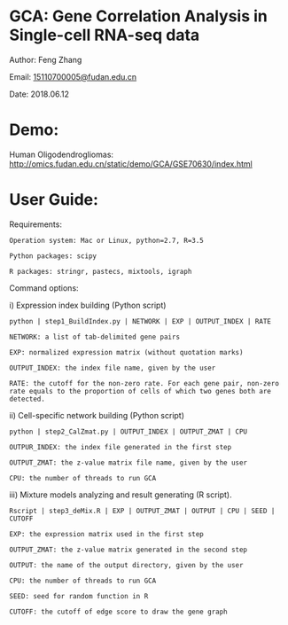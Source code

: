 # GCA: Gene Correlation Analysis in Single-cell RNA-seq data

Author: Feng Zhang

Email: 15110700005@fudan.edu.cn

Date: 2018.06.12

# Demo: 

Human Oligodendrogliomas: http://omics.fudan.edu.cn/static/demo/GCA/GSE70630/index.html

# User Guide:

Requirements:

    Operation system: Mac or Linux, python=2.7, R=3.5
    
    Python packages: scipy
    
    R packages: stringr, pastecs, mixtools, igraph

Command options:

i) Expression index building (Python script)

    python | step1_BuildIndex.py | NETWORK | EXP | OUTPUT_INDEX | RATE

    NETWORK: a list of tab-delimited gene pairs
    
    EXP: normalized expression matrix (without quotation marks)
    
    OUTPUT_INDEX: the index file name, given by the user
    
    RATE: the cutoff for the non-zero rate. For each gene pair, non-zero rate equals to the proportion of cells of which two genes both are detected. 

ii) Cell-specific network building (Python script)

    python | step2_CalZmat.py | OUTPUT_INDEX | OUTPUT_ZMAT | CPU
    
    OUTPUR_INDEX: the index file generated in the first step
    
    OUTPUT_ZMAT: the z-value matrix file name, given by the user
    
    CPU: the number of threads to run GCA 

iii) Mixture models analyzing and result generating (R script).

    Rscript | step3_deMix.R | EXP | OUTPUT_ZMAT | OUTPUT | CPU | SEED | CUTOFF
    
    EXP: the expression matrix used in the first step

    OUTPUT_ZMAT: the z-value matrix generated in the second step

    OUTPUT: the name of the output directory, given by the user

    CPU: the number of threads to run GCA 

    SEED: seed for random function in R

    CUTOFF: the cutoff of edge score to draw the gene graph
